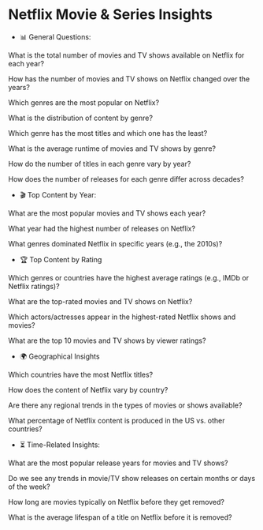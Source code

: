 # Netflix Movie & Series Insights

- 📊 General Questions:

What is the total number of movies and TV shows available on Netflix for each year?

How has the number of movies and TV shows on Netflix changed over the years?

Which genres are the most popular on Netflix?

What is the distribution of content by genre?

Which genre has the most titles and which one has the least?

What is the average runtime of movies and TV shows by genre?

How do the number of titles in each genre vary by year?

How does the number of releases for each genre differ across decades?

- 🎬 Top Content by Year:

What are the most popular movies and TV shows each year?

What year had the highest number of releases on Netflix?

What genres dominated Netflix in specific years (e.g., the 2010s)?

- 🏆 Top Content by Rating

Which genres or countries have the highest average ratings (e.g., IMDb or Netflix ratings)?

What are the top-rated movies and TV shows on Netflix?

Which actors/actresses appear in the highest-rated Netflix shows and movies?

What are the top 10 movies and TV shows by viewer ratings?

- 🌍 Geographical Insights

Which countries have the most Netflix titles?

How does the content of Netflix vary by country?

Are there any regional trends in the types of movies or shows available?

What percentage of Netflix content is produced in the US vs. other countries?

- ⏳ Time-Related Insights:

What are the most popular release years for movies and TV shows?

Do we see any trends in movie/TV show releases on certain months or days of the week?

How long are movies typically on Netflix before they get removed?

What is the average lifespan of a title on Netflix before it is removed?

